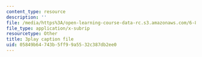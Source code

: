 ```yaml
---
content_type: resource
description: ''
file: /media/https%3A/open-learning-course-data-rc.s3.amazonaws.com/6-851-advanced-data-structures-spring-2012/05849b64743b5ff99a5532c387db2ee0_0rCFkuQS968.vtt
file_type: application/x-subrip
resourcetype: Other
title: 3play caption file
uid: 05849b64-743b-5ff9-9a55-32c387db2ee0
---
```

